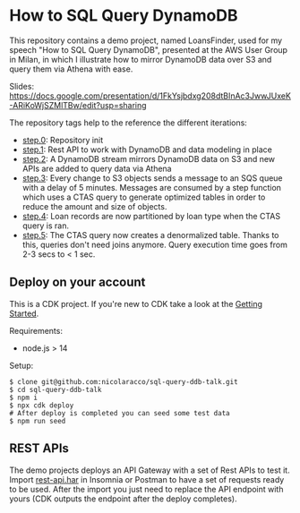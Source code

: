 # How to SQL Query DynamoDB

This repository contains a demo project, named LoansFinder, used for my speech "How to SQL Query DynamoDB", presented at the AWS User Group in Milan, in which I illustrate how to mirror DynamoDB data over S3 and query them via Athena with ease.

Slides: https://docs.google.com/presentation/d/1FkYsjbdxg208dtBInAc3JwwJUxeK-ARiKoWjSZMlTBw/edit?usp=sharing

The repository tags help to the reference the different iterations:
- [step.0](https://www.github.com/nicolaracco/sql-query-ddb-talk/tree/step.0): Repository init
- [step.1](https://www.github.com/nicolaracco/sql-query-ddb-talk/tree/step.1): Rest API to work with DynamoDB and data modeling in place
- [step.2](https://www.github.com/nicolaracco/sql-query-ddb-talk/tree/step.2): A DynamoDB stream mirrors DynamoDB data on S3 and new APIs are added to query data via Athena
- [step.3](https://www.github.com/nicolaracco/sql-query-ddb-talk/tree/step.3): Every change to S3 objects sends a message to an SQS queue with a delay of 5 minutes. Messages are consumed by a step function which uses a CTAS query to generate optimized tables in order to reduce the amount and size of objects.
- [step.4](https://www.github.com/nicolaracco/sql-query-ddb-talk/tree/step.4): Loan records are now partitioned by loan type when the CTAS query is ran.
- [step.5](https://www.github.com/nicolaracco/sql-query-ddb-talk/tree/step.5): The CTAS query now creates a denormalized table. Thanks to this, queries don't need joins anymore. Query execution time goes from 2-3 secs to < 1 sec.

## Deploy on your account

This is a CDK project. If you're new to CDK take a look at the [Getting Started](https://docs.aws.amazon.com/cdk/v2/guide/getting_started.html).

Requirements:
- node.js > 14

Setup:

```
$ clone git@github.com:nicolaracco/sql-query-ddb-talk.git
$ cd sql-query-ddb-talk
$ npm i
$ npx cdk deploy
# After deploy is completed you can seed some test data
$ npm run seed
```

## REST APIs

The demo projects deploys an API Gateway with a set of Rest APIs to test it. Import [rest-api.har](./rest-apis.har) in Insomnia or Postman to have a set of requests ready to be used. After the import you just need to replace the API endpoint with yours (CDK outputs the endpoint after the deploy completes).
